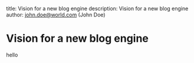 title: Vision for a new blog engine
description: Vision for a new blog engine
author: john.doe@world.com (John Doe)

# Vision for a new blog engine

hello